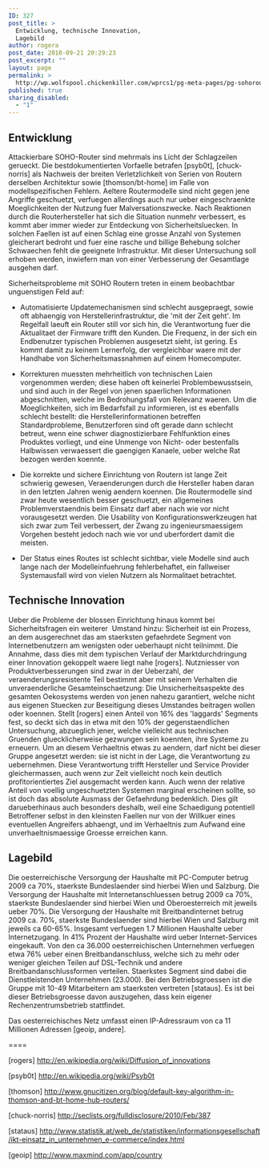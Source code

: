 ```yaml
---
ID: 327
post_title: >
  Entwicklung, technische Innovation,
  Lagebild
author: rogera
post_date: 2010-09-21 20:29:23
post_excerpt: ""
layout: page
permalink: >
  http://wp.wolfspool.chickenkiller.com/wprcs1/pg-meta-pages/pg-sohorouter/entwicklung-lagebild-technische-innovation/
published: true
sharing_disabled:
  - "1"
---
```

<div>
<h2>Entwicklung</h2>
Attackierbare SOHO-Router sind mehrmals ins Licht der Schlagzeilen gerueckt. Die bestdokumentierten Vorfaelle betrafen [psyb0t], [chuck-norris] als Nachweis der breiten Verletzlichkeit von Serien von Routern derselben Architektur sowie [thomson/bt-home] im Falle von modellspezifischen Fehlern. Aeltere Routermodelle sind nicht gegen jene Angriffe geschuetzt, verfuegen allerdings auch nur ueber eingeschraenkte Moeglichkeiten der Nutzung fuer Malversationszwecke. Nach Reaktionen durch die Routerhersteller hat sich die Situation nunmehr verbessert, es kommt aber immer wieder zur Entdeckung von Sicherheitsluecken. In solchen Faellen ist auf einen Schlag eine grosse Anzahl von Systemen gleicherart bedroht und fuer eine rasche und billige Behebung solcher Schwaechen fehlt die geeignete Infrastruktur. Mit dieser Untersuchung soll erhoben werden, inwiefern man von einer Verbesserung der Gesamtlage ausgehen darf.

Sicherheitsprobleme mit SOHO Routern treten in einem beobachtbar unguenstigen Feld auf:

- Automatisierte Updatemechanismen sind schlecht ausgepraegt, sowie oft abhaengig von Herstellerinfrastruktur, die 'mit der Zeit geht'. Im Regelfall laeuft ein Router still vor sich hin, die Verantwortung fuer die Aktualitaet der Firmware trifft den Kunden. Die Frequenz, in der sich ein Endbenutzer typischen Problemen ausgesetzt sieht, ist gering. Es kommt damit zu keinem Lernerfolg, der vergleichbar waere mit der Handhabe von Sicherheitsmassnahmen auf einem Homecomputer.

- Korrekturen muessten mehrheitlich von technischen Laien vorgenommen werden; diese haben oft keinerlei Problembewusstsein, und sind auch in der Regel von jenen spaerlichen Informationen abgeschnitten, welche im Bedrohungsfall von Relevanz waeren. Um die Moeglichkeiten, sich im Bedarfsfall zu informieren, ist es ebenfalls schlecht bestellt: die Herstellerinformationen betreffen Standardprobleme, Benutzerforen sind oft gerade dann schlecht betreut, wenn eine schwer diagnostizierbare Fehlfunktion eines Produktes vorliegt, und eine Unmenge von Nicht- oder bestenfalls Halbwissen verwaessert die gaengigen Kanaele, ueber welche Rat bezogen werden koennte.

- Die korrekte und sichere Einrichtung von Routern ist lange Zeit schwierig gewesen, Veraenderungen durch die Hersteller haben daran in den letzten Jahren wenig aendern koennen. Die Routermodelle sind zwar heute wesentlich besser geschuetzt, ein allgemeines Problemverstaendnis beim Einsatz darf aber nach wie vor nicht vorausgesetzt werden. Die Usability von Konfigurationswerkzeugen hat sich zwar zum Teil verbessert, der Zwang zu ingenieursmaessigem Vorgehen besteht jedoch nach wie vor und uberfordert damit die meisten.

- Der Status eines Routes ist schlecht sichtbar, viele Modelle sind auch lange nach der Modelleinfuehrung fehlerbehaftet, ein fallweiser Systemausfall wird von vielen Nutzern als Normalitaet betrachtet.
<h2>Technische Innovation</h2>
Ueber die Probleme der blossen Einrichtung hinaus kommt bei Sicherheitsfragen ein weiterer  Umstand hinzu: Sicherheit ist ein Prozess, an dem ausgerechnet das am staerksten gefaehrdete Segment von Internetbenutzern am wenigsten oder ueberhaupt nicht teilnimmt. Die Annahme, dass dies mit dem typischen Verlauf der Marktdurchdringung einer Innovation gekoppelt waere liegt nahe [rogers]. Nutzniesser von Produktverbesserungen sind zwar in der Ueberzahl, der veraenderungsresistente Teil bestimmt aber mit seinem Verhalten die unveraenderliche Gesamteinschaetzung: Die Unsicherheitsaspekte des gesamten Oekosystems werden von jenen nahezu garantiert, welche nicht aus eigenen Stuecken zur Beseitigung dieses Umstandes beitragen wollen oder koennen. Stellt [rogers] einen Anteil von 16% des 'laggards' Segments fest, so deckt sich das in etwa mit den 10% der gegenstaendlichen Untersuchung, abzueglich jener, welche vielleicht aus technischen Gruenden gluecklicherweise gezwungen sein koennten, ihre Systeme zu erneuern. Um an diesem Verhaeltnis etwas zu aendern, darf nicht bei dieser Gruppe angesetzt werden: sie ist nicht in der Lage, die Verantwortung zu uebernehmen. Diese Verantwortung trifft Hersteller und Service Provider gleichermassen, auch wenn zur Zeit vielleicht noch kein deutlich profitorientiertes Ziel ausgemacht werden kann. Auch wenn der relative Anteil von voellig ungeschuetzten Systemen marginal erscheinen sollte, so ist doch das absolute Ausmass der Gefaehrdung bedenklich. Dies gilt darueberhinaus auch besonders deshalb, weil eine Schaedigung potentiell Betroffener selbst in den kleinsten Faellen nur von der Willkuer eines eventuellen Angreifers abhaengt, und im Verhaeltnis zum Aufwand eine unverhaeltnismaessige Groesse erreichen kann.
<h2><strong>Lagebild</strong></h2>
Die oesterreichische Versorgung der Haushalte mit PC-Computer betrug 2009 ca 70%, staerkste Bundeslaender sind hierbei Wien und Salzburg. Die Versorgung der Haushalte mit Internetanschluessen betrug 2009 ca 70%, staerkste Bundeslaender sind hierbei Wien und Oberoesterreich mit jeweils ueber 70%. Die Versorgung der Haushalte mit Breitbandinternet betrug 2009 ca. 70%, staerkste Bundeslaender sind hierbei Wien und Salzburg mit jeweils ca 60-65%. Insgesamt verfuegen 1.7 Millionen Haushalte ueber Internetzugang. In 41% Prozent der Haushalte wird ueber Internet-Services eingekauft. Von den ca 36.000 oesterreichischen Unternehmen verfuegen etwa 76% ueber einen Breitbandanschluss, welche sich zu mehr oder weniger gleichen Teilen auf DSL-Technik und andere Breitbandanschlussformen verteilen. Staerkstes Segment sind dabei die Dienstleistenden Unternehmen (23.000). Bei den Betriebsgroessen ist die Gruppe mit 10-49 Mitarbeitern am staerksten vertreten [stataus]. Es ist bei dieser Betriebsgroesse davon auszugehen, dass kein eigener Rechenzentrumsbetrieb stattfindet.

Das oesterreichisches Netz umfasst einen IP-Adressraum von ca 11 Millionen Adressen [geoip, andere].

====

[rogers] <a href="http://en.wikipedia.org/wiki/Diffusion_of_innovations">http://en.wikipedia.org/wiki/Diffusion_of_innovations</a>

[psyb0t] <a href="http://en.wikipedia.org/wiki/Psyb0t">http://en.wikipedia.org/wiki/Psyb0t</a>

[thomson] <a href="http://www.gnucitizen.org/blog/default-key-algorithm-in-thomson-and-bt-home-hub-routers/">http://www.gnucitizen.org/blog/default-key-algorithm-in-thomson-and-bt-home-hub-routers/</a>

[chuck-norris] <a href="http://seclists.org/fulldisclosure/2010/Feb/387">http://seclists.org/fulldisclosure/2010/Feb/387</a>
<div id="sdfootnote1">

[stataus] <a href="http://www.statistik.at/web_de/statistiken/informationsgesellschaft/ikt-einsatz_in_unternehmen_e-commerce/index.html">http://www.statistik.at/web_de/statistiken/informationsgesellschaft/ikt-einsatz_in_unternehmen_e-commerce/index.html</a>

[geoip] <a href="http://www.maxmind.com/app/country">http://www.maxmind.com/app/country</a>

</div>
</div>